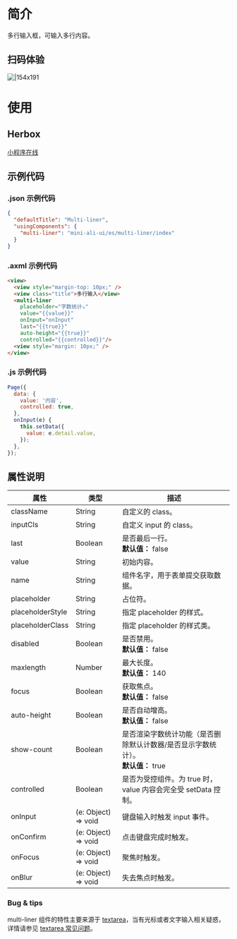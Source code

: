 
# 简介
多行输入框，可输入多行内容。

## 扫码体验
![|154x191](https://mdn.alipayobjects.com/afts/img/A*OqeGSr9t7GQAAAAAAAAAAABkAa8wAA/original?bz=openpt_doc&t=rfUxcdEKBHcjZxSKOvVjQAAAAABkMK8AAAAA#align=left&display=inline&height=191&margin=%5Bobject%20Object%5D&originHeight=191&originWidth=154&status=done&style=none&width=154)

# 使用

## Herbox
[小程序在线](https://herbox-embed.alipay.com/s/doc-aliui-multi-liner?theme=light&previewZoom=75&chInfo=openhome-doc) 

## 示例代码

### .json 示例代码
```json
{
  "defaultTitle": "Multi-liner",
  "usingComponents": {
    "multi-liner": "mini-ali-ui/es/multi-liner/index"
  }
}
```

### .axml 示例代码
```html
<view>
  <view style="margin-top: 10px;" />
  <view class="title">多行输入</view>
  <multi-liner
    placeholder="字数统计↘" 
    value="{{value}}" 
    onInput="onInput" 
    last="{{true}}" 
    auto-height="{{true}}" 
    controlled="{{controlled}}"/>
  <view style="margin: 10px;" />
</view>
```

### .js 示例代码
```javascript
Page({
  data: {
    value: '内容',
    controlled: true,
  },
  onInput(e) {
    this.setData({
      value: e.detail.value,
    });
  },
});
```

## 属性说明
| **属性** | **类型** | **描述** |
| --- | --- | --- |
| className | String | 自定义的 class。 |
| inputCls | String | 自定义 input 的 class。 |
| last | Boolean | 是否最后一行。<br />**默认值：** false |
| value | String | 初始内容。 |
| name | String | 组件名字，用于表单提交获取数据。 |
| placeholder | String | 占位符。 |
| placeholderStyle | String | 指定 placeholder 的样式。 |
| placeholderClass | String | 指定 placeholder 的样式类。 |
| disabled | Boolean | 是否禁用。<br />**默认值：** false |
| maxlength | Number | 最大长度。<br />**默认值：** 140 |
| focus | Boolean | 获取焦点。<br />**默认值：** false |
| auto-height | Boolean | 是否自动增高。<br />**默认值：** false |
| show-count | Boolean | 是否渲染字数统计功能（是否删除默认计数器/是否显示字数统计）。<br />**默认值：** true |
| controlled | Boolean | 是否为受控组件。为 true 时，value 内容会完全受 setData 控制。 |
| onInput | (e: Object) => void | 键盘输入时触发 input 事件。 |
| onConfirm | (e: Object) => void | 点击键盘完成时触发。 |
| onFocus | (e: Object) => void | 聚焦时触发。 |
| onBlur | (e: Object) => void | 失去焦点时触发。 |


### Bug & tips
multi-liner 组件的特性主要来源于 [textarea](https://opendocs.alipay.com/mini/component/textarea)，当有光标或者文字输入相关疑惑，详情请参见 [textarea 常见问题](https://opendocs.alipay.com/support/01rb8r#textarea%E7%BB%84%E4%BB%B6%E5%B8%B8%E8%A7%81%E9%97%AE%E9%A2%98)。
